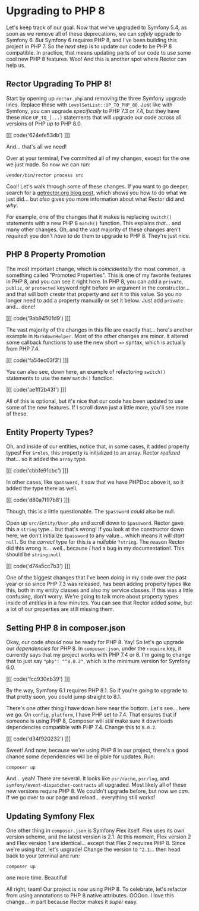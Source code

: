 # Upgrading to PHP 8

Let's keep track of our goal. Now that we've upgraded to Symfony 5.4, as soon as
we remove all of these deprecations, we can *safely* upgrade to Symfony 6. *But*
Symfony 6 requires PHP 8, and I've been building this project in PHP 7. So the *next*
step is to update our code to be PHP 8 compatible. In practice, that means updating
parts of our code to use some cool new PHP 8 features. Woo! And this is another spot
where Rector can help us.

## Rector Upgrading To PHP 8!

Start by opening up `rector.php` and removing the three Symfony upgrade
lines. Replace these with `LevelSetList::UP_TO_PHP_80`. Just like with Symfony, you
can upgrade *specifically* to PHP 7.3 or 7.4, but they have these nice `UP_TO_[...]`
statements that will upgrade our code across all versions of PHP *up to* PHP 8.0.

[[[ code('624efe53db') ]]]

And... that's all we need!

Over at your terminal, I've committed all of my changes, except for the one we just
made. So now we can run:

```terminal
vendor/bin/rector process src
```

Cool! Let's walk through some of these changes. If you want to go deeper,
search for a [getrector.org blog post](https://getrector.org/blog/2020/11/30/smooth-upgrade-to-php-8-in-diffs),
which shows you how to do what we just did... but *also* gives you more information
about what Rector did and *why*.

For example, one of the changes that it makes is replacing `switch()` statements
with a new PHP 8 `match()` function. This explains *that*... and many other
changes. Oh, and the vast majority of these changes aren't *required*: you don't
*have* to do them to upgrade to PHP 8. They're just nice.

## PHP 8 Property Promotion

The most important change, which is *coincidentally* the most common, is something
called "Promoted Properties". This is one of my favorite features in PHP 8, and you
can see it right here. In PHP 8, you can add a `private`, `public`, or
`protected` keyword right before an argument in the constructor... and that will
both *create* that property and *set* it to this value. So you no longer need to
add a property manually or set it below. Just add `private` and... done!

[[[ code('9ab94501d9') ]]]

The vast majority of the changes in this file are exactly that... here's another
example in `MarkdownHelper`. Most of the *other* changes are minor. It altered
some callback functions to use the new short `=>` syntax, which is actually
from PHP 7.4. 

[[[ code('fa54ec03f3') ]]]

You can also see, down here, an example of refactoring `switch()` statements to 
use the new `match()` function. 

[[[ code('ae1ff2b43f') ]]]

All of this is optional, but it's nice that our code has been updated to use some 
of the new features. If I scroll down just a little more, you'll see more of these.

## Entity Property Types?

Oh, and inside of our entities, notice that, in some cases, it added property types!
For `$roles`, this property is initialized to an array. Rector *realized*
that... so it added the `array` type. 

[[[ code('cbbfe91cbc') ]]]

In other cases, like `$password`, it saw that we have PHPDoc above it, so it added 
the type there as well. 

[[[ code('d80a7f97b8') ]]]

Though, this is a little questionable. The `$password` *could* also be null.

Open up `src/Entity/User.php` and scroll down to `$password`. Rector gave this
a `string` type... but that's wrong! If you look at the constructor down here, we
don't initialize `$password` to any value... which means it will *start* `null`.
So the *correct* type for this is a *nullable* `?string`. The reason Rector did
this wrong is... well.. because *I* had a bug in my documentation!. This should be
`string|null`

[[[ code('d74a5cc7b3') ]]]

One of the biggest changes that I've been doing in my code over the past year or so
since PHP 7.3 was released, has been adding property types like this, both in my
entity classes and also my service classes. If this was a little confusing, don't
worry. We're going to talk more about property types inside of *entities* in a few
minutes. You can see that Rector added *some*, but a lot of our properties
are still missing them.

## Setting PHP 8 in composer.json

Okay, our code *should* now be ready for PHP 8. Yay! So let's go upgrade our
*dependencies* for PHP 8. In `composer.json`, under the `require` key, it currently
says that my project works with PHP 7.4 or 8. I'm going to change that to just say
`"php": "^8.0.2"`, which is the minimum version for Symfony 6.0. 

[[[ code('fcc930eb39') ]]]

By the way, Symfony 6.1 requires PHP 8.1. So if you're going to upgrade to that 
pretty soon, you could jump straight to 8.1.

There's one other thing I have down here near the bottom. Let's see... here we go. On
`config`, `platform`, I have PHP set to 7.4. That ensures that if someone is using
PHP 8, Composer will *still* make sure it downloads dependencies compatible with
PHP 7.4. Change this to `8.0.2`.

[[[ code('d34f920232') ]]]

Sweet! And now, because we're using PHP 8 in our project, there's a good chance
some dependencies will be eligible for updates. Run:

```terminal
composer up
```

And... yeah! There are several. It looks like `psr/cache`, `psr/log`, and
`symfony/event-dispatcher-contracts` all upgraded. Most likely all of these new
versions require PHP 8. We couldn't upgrade before, but now we *can*. If we go over
to our page and reload... everything still works!

## Updating Symfony Flex

One other thing in `composer.json` is Symfony Flex itself. Flex uses its own
version scheme, and the latest version is 2.1. At this moment, Flex version 2
and Flex version 1 are identical... except that Flex 2 requires PHP 8. Since we're
using that, let's upgrade! Change the version to `^2.1`... then head back to your
terminal and run:

```terminal
composer up
```

one more time. Beautiful!

All right, team! Our project is now using PHP 8. To celebrate, let's refactor from
using annotations to PHP 8 native attributes. OOOoo. I love this change... in part
because Rector makes it *super* easy.
